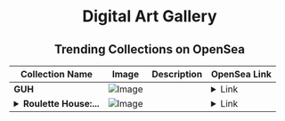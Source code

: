 <div align="center">

# Digital Art Gallery

## Trending Collections on OpenSea

| Collection Name                       | Image                                                                                     | Description                       | OpenSea Link                                                                                          |
|---------------------------------------|-------------------------------------------------------------------------------------------|-----------------------------------|--------------------------------------------------------------------------------------------------------|
| **GUH** | ![Image](https://i.seadn.io/s/raw/files/be3204f536d9303efd74ab35cf51f7e2.jpg?w=500&auto=format?w=200&auto=format) |  | <details><summary>Link</summary>[GUH](https://opensea.io/collection/guh-6)</details> |
| **<details><summary>Roulette House:...</summary>Roulette House: Exclusive Wheel Ownership</details>** | ![Image](https://i.seadn.io/s/raw/files/335aaab7119b8a4bbb20498cfa5c8e76.jpg?w=500&auto=format?w=200&auto=format) |  | <details><summary>Link</summary>[Roulette House: Exclusive Wheel Ownership](https://opensea.io/collection/roulette-house-exclusive-wheel-ownership)</details> |

</div>